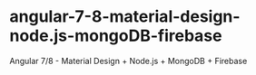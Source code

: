 # angular-7-8-material-design-node.js-mongoDB-firebase
Angular 7/8 - Material Design + Node.js + MongoDB + Firebase

